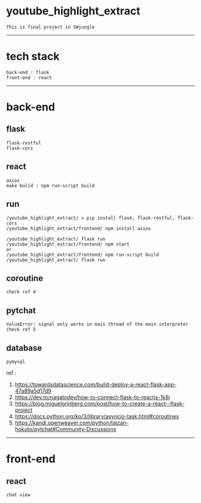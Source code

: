 # youtube_highlight_extract
    This is final project in SWjungle

-----

# tech stack
    back-end : flask
    front-end : react 

-----

# back-end

## flask
    flask-restful
    flask-cors

## react
    axios
    make bulid : npm run-script build

## run
    /youtube_highlight_extract/ > pip install flask, flask-restful, flask-cors
    /youtube_highlight_extract/frontend/ npm install axios

    /youtube_highlight_extract/ flask run
    /youtube_highlight_extract/frontend/ npm start
    or
    /youtube_highlight_extract/frontend/ npm run-script build
    /youtube_highlight_extract/ flask run

## coroutine
    check ref 4

## pytchat
    ValueError: signal only works in main thread of the main interpreter
    check ref 5

## database
    pymysql

ref : 
1. https://towardsdatascience.com/build-deploy-a-react-flask-app-47a89a5d17d9
2. https://dev.to/nagatodev/how-to-connect-flask-to-reactjs-1k8i
3. https://blog.miguelgrinberg.com/post/how-to-create-a-react--flask-project
4. https://docs.python.org/ko/3/library/asyncio-task.html#coroutines
5. https://kandi.openweaver.com/python/taizan-hokuto/pytchat#Community-Discussions

-----

# front-end

## react
    chat view